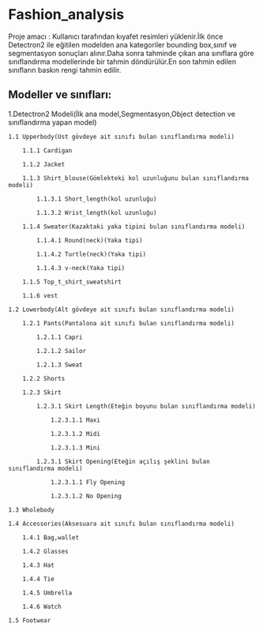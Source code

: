 # Fashion_analysis
Proje amacı : Kullanıcı tarafından kıyafet resimleri yüklenir.İlk önce Detectron2 ile eğitilen modelden ana kategoriler bounding box,sınıf ve segmentasyon sonuçları alınır.Daha sonra tahminde çıkan ana sınıflara göre sınıflandırma modellerinde bir tahmin döndürülür.En son tahmin edilen sınıfların baskın rengi tahmin edilir.

## Modeller ve sınıfları:

   1.Detectron2 Modeli(İlk ana model,Segmentasyon,Object detection ve sınıflandırma yapan model)

	1.1 Upperbody(Üst gövdeye ait sınıfı bulan sınıflandırma modeli)
	
		1.1.1 Cardigan
		
		1.1.2 Jacket
		
		1.1.3 Shirt_blouse(Gömlekteki kol uzunluğunu bulan sınıflandırma modeli)
		
			1.1.3.1 Short_length(kol uzunluğu)
			
			1.1.3.2 Wrist_length(kol uzunluğu)
			
		1.1.4 Sweater(Kazaktaki yaka tipini bulan sınıflandırma modeli)
		
			1.1.4.1 Round(neck)(Yaka tipi)
			
			1.1.4.2 Turtle(neck)(Yaka tipi)
			
			1.1.4.3 v-neck(Yaka tipi)
			
		1.1.5 Top_t_shirt_sweatshirt
		
		1.1.6 vest
		
	1.2 Lowerbody(Alt gövdeye ait sınıfı bulan sınıflandırma modeli)
	
		1.2.1 Pants(Pantalona ait sınıfı bulan sınıflandırma modeli)
		
			1.2.1.1 Capri
			
			1.2.1.2 Sailor 
			
			1.2.1.3 Sweat
			
		1.2.2 Shorts
		
		1.2.3 Skirt
		
			1.2.3.1 Skirt Length(Eteğin boyunu bulan sınıflandırma modeli)
			
				1.2.3.1.1 Maxi
				
				1.2.3.1.2 Midi
				
				1.2.3.1.3 Mini
				
			1.2.3.1 Skirt Opening(Eteğin açılış şeklini bulan sınıflandırma modeli)
			
				1.2.3.1.1 Fly Opening
				
				1.2.3.1.2 No Opening
				
	1.3 Wholebody
	
	1.4 Accessories(Aksesuara ait sınıfı bulan sınıflandırma modeli)
	
		1.4.1 Bag,wallet
		
		1.4.2 Glasses
		
		1.4.3 Hat
		
		1.4.4 Tie
		
		1.4.5 Umbrella
		
		1.4.6 Watch
		
	1.5 Footwear
